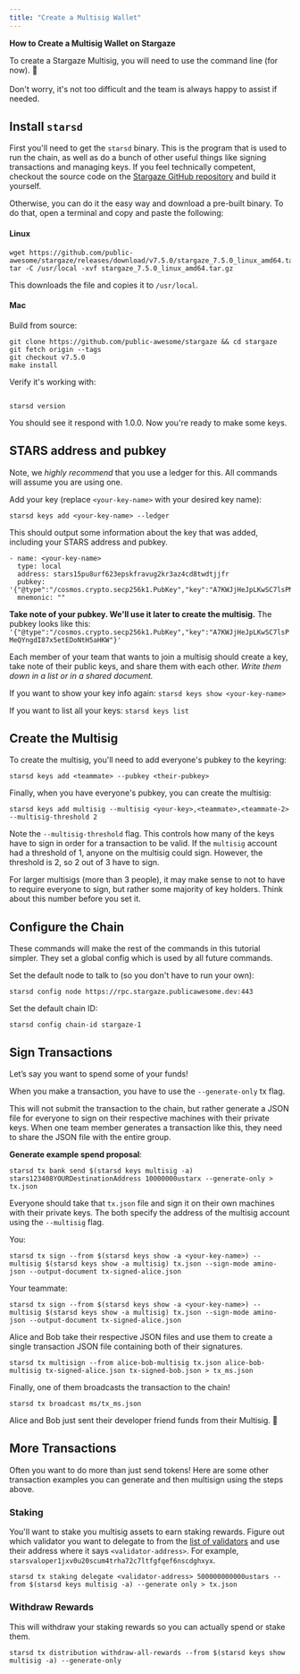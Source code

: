 ```yaml
---
title: "Create a Multisig Wallet"
---
```


**How to Create a Multisig Wallet on Stargaze**

To create a Stargaze Multisig, you will need to use the command line (for now). 🎉\
\
Don't worry, it's not too difficult and the team is always happy to assist if needed.

## Install `starsd`

First you'll need to get the `starsd` binary. This is the program that is used to run the chain, as well as do a bunch of other useful things like signing transactions and managing keys. If you feel technically competent, checkout the source code on the [Stargaze GitHub repository](https://github.com/public-awesome/stargaze) and build it yourself.

Otherwise, you can do it the easy way and download a pre-built binary. To do that, open a terminal and copy and paste the following:

#### Linux

```
wget https://github.com/public-awesome/stargaze/releases/download/v7.5.0/stargaze_7.5.0_linux_amd64.tar.gz
tar -C /usr/local -xvf stargaze_7.5.0_linux_amd64.tar.gz
```

This downloads the file and copies it to `/usr/local`.

#### Mac

Build from source:

```
git clone https://github.com/public-awesome/stargaze && cd stargaze
git fetch origin --tags
git checkout v7.5.0
make install
```

Verify it's working with:

```

starsd version

```

You should see it respond with 1.0.0. Now you're ready to make some keys.

## STARS address and pubkey

Note, we _highly recommend_ that you use a ledger for this. All commands will assume you are using one.

Add your key (replace `<your-key-name>` with your desired key name):

```
starsd keys add <your-key-name> --ledger
```

This should output some information about the key that was added, including your STARS address and pubkey.

```
- name: <your-key-name>
  type: local
  address: stars15pu8urf623epskfravug2kr3az4cd8twdtjjfr
  pubkey: '{"@type":"/cosmos.crypto.secp256k1.PubKey","key":"A7KWJjHeJpLKwSC7lsPMeQYngdI87x5etEDoNtH5aHKW"}'
  mnemonic: ""
```

**Take note of your pubkey. We'll use it later to create the multisig.** The pubkey looks like this: `'{"@type":"/cosmos.crypto.secp256k1.PubKey","key":"A7KWJjHeJpLKwSC7lsPMeQYngdI87x5etEDoNtH5aHKW"}'`

Each member of your team that wants to join a multisig should create a key, take note of their public keys, and share them with each other. _Write them down in a list or in a shared document._

If you want to show your key info again: `starsd keys show <your-key-name>`

If you want to list all your keys: `starsd keys list`

## Create the Multisig

To create the multisig, you'll need to add everyone's pubkey to the keyring:

```
starsd keys add <teammate> --pubkey <their-pubkey>
```

Finally, when you have everyone's pubkey, you can create the multisig:

```
starsd keys add multisig --multisig <your-key>,<teammate>,<teammate-2> --multisig-threshold 2
```

Note the `--multisig-threshold` flag. This controls how many of the keys have to sign in order for a transaction to be valid. If the `multisig` account had a threshold of 1, anyone on the multisig could sign. However, the threshold is 2, so 2 out of 3 have to sign.

For larger multisigs (more than 3 people), it may make sense to not to have to require everyone to sign, but rather some majority of key holders. Think about this number before you set it.

## Configure the Chain

These commands will make the rest of the commands in this tutorial simpler. They set a global config which is used by all future commands.

Set the default node to talk to (so you don't have to run your own):

```
starsd config node https://rpc.stargaze.publicawesome.dev:443
```

Set the default chain ID:

```
starsd config chain-id stargaze-1
```

## Sign Transactions

Let’s say you want to spend some of your funds!

When you make a transaction, you have to use the `--generate-only` tx flag.

This will not submit the transaction to the chain, but rather generate a JSON file for everyone to sign on their respective machines with their private keys. When one team member generates a transaction like this, they need to share the JSON file with the entire group.

**Generate example spend proposal**:

```
starsd tx bank send $(starsd keys multisig -a) stars123408YOURDestinationAddress 10000000ustarx --generate-only > tx.json
```

Everyone should take that `tx.json` file and sign it on their own machines with their private keys. The both specify the address of the multisig account using the `--multisig` flag.

You:

```
starsd tx sign --from $(starsd keys show -a <your-key-name>) --multisig $(starsd keys show -a multisig) tx.json --sign-mode amino-json --output-document tx-signed-alice.json
```

Your teammate:

```
starsd tx sign --from $(starsd keys show -a <your-key-name>) --multisig $(starsd keys show -a multisig) tx.json --sign-mode amino-json --output-document tx-signed-alice.json
```

Alice and Bob take their respective JSON files and use them to create a single transaction JSON file containing both of their signatures.

```
starsd tx multisign --from alice-bob-multisig tx.json alice-bob-multisig tx-signed-alice.json tx-signed-bob.json > tx_ms.json
```

Finally, one of them broadcasts the transaction to the chain!

```
starsd tx broadcast ms/tx_ms.json
```

Alice and Bob just sent their developer friend funds from their Multisig. 🎉

## More Transactions

Often you want to do more than just send tokens! Here are some other transaction examples you can generate and then multisign using the steps above.

### Staking

You'll want to stake you multisig assets to earn staking rewards. Figure out which validator you want to delegate to from the [list of validators](https://app.stargaze.zone/stake) and use their address where it says `<validator-address>`. For example, `starsvaloper1jxv0u20scum4trha72c7ltfgfqef6nscdghxyx`.

```
starsd tx staking delegate <validator-address> 500000000000ustars --from $(starsd keys multisig -a) --generate only > tx.json
```

### Withdraw Rewards

This will withdraw your staking rewards so you can actually spend or stake them.

```
starsd tx distribution withdraw-all-rewards --from $(starsd keys show multisig -a) --generate-only
```
